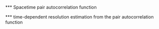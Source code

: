 
*** Spacetime pair autocorrelation function

*** time-dependent resolution estimation from the pair autocorrelation function
